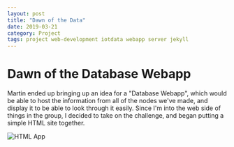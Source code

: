 ```yaml
---
layout: post
title: "Dawn of the Data"
date: 2019-03-21
category: Project
tags: project web-development iotdata webapp server jekyll
---
```


# Dawn of the Database Webapp

Martin ended up bringing up an idea for a "Database Webapp", which would be able to host the information from all of the nodes we've made, and display it to be able to look through it easily.
Since I'm into the web side of things in the group, I decided to take on the challenge, and began putting a simple HTML site together. 

![HTML App](https://kammorne.github.io/lagoma1_IN700/img/evidenceHTMLapp.jpg)
